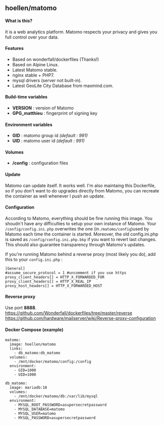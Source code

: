 ## hoellen/matomo

#### What is this?
It is a web analytics platform. Matomo respects your privacy and gives you full control over your data.

#### Features
- Based on wonderfall/dockerfiles (Thanks!)
- Based on Alpine Linux.
- Latest Matomo stable.
- nginx stable + PHP7.
- mysql drivers (server not built-in).
- Latest GeoLite City Database from maxmind.com.

#### Build-time variables
- **VERSION** : version of Matomo
- **GPG_matthieu** : fingerprint of signing key

#### Environment variables
- **GID** : matomo group id *(default : 991)*
- **UID** : matomo user id *(default : 991)*

#### Volumes
- **/config** : configuration files

#### Update
Matomo can update itself. It works well. I'm also maintaing this Dockerfile, so if you don't want to do upgrades directly from Matomo, you can recreate the container as well whenever I push an update.

#### Configuration
According to Matomo, everything should be fine running this image. You shoudn't have any difficulties to setup your own instance of Matomo. Your `/config/config.ini.php` overwrites the one (in `/matomo/config`)used by Matomo each time the container is started. Moreover, the old config.ini.php is saved as `/config/config.ini.php.bkp` if you want to revert last changes. This should also guarantee transparency through Matomo's updates.

If you're running Matomo behind a reverse proxy (most likely you do), add this to your `config.ini.php` :

```
[General]
#assume_secure_protocol = 1 #uncomment if you use https
proxy_client_headers[] = HTTP_X_FORWARDED_FOR
proxy_client_headers[] = HTTP_X_REAL_IP
proxy_host_headers[] = HTTP_X_FORWARDED_HOST
```

#### Reverse proxy
Use port **8888**.
https://github.com/Wonderfall/dockerfiles/tree/master/reverse
https://github.com/hardware/mailserver/wiki/Reverse-proxy-configuration

#### Docker Compose (example)
```
matomo:
  image: hoellen/matomo
  links:
    - db_matomo:db_matomo
  volumes:
    - /mnt/docker/matomo/config:/config
  environment:
    - GID=1000
    - UID=1000

db_matomo:
  image: mariadb:10
  volumes:
    - /mnt/docker/matomo/db:/var/lib/mysql
  environment:
    - MYSQL_ROOT_PASSWORD=asupersecretpassword
    - MYSQL_DATABASE=matomo
    - MYSQL_USER=matomo
    - MYSQL_PASSWORD=asupersecretpassword
```
